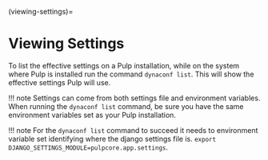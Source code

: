(viewing-settings)=

# Viewing Settings

To list the effective settings on a Pulp installation, while on the system where Pulp is installed
run the command `dynaconf list`. This will show the effective settings Pulp will use.

!!! note
Settings can come from both settings file and environment variables. When running the
`dynaconf list` command, be sure you have the same environment variables set as your Pulp
installation.


!!! note
For the `dynaconf list` command to succeed it needs to environment variable set identifying
where the django settings file is. `export DJANGO_SETTINGS_MODULE=pulpcore.app.settings`.

